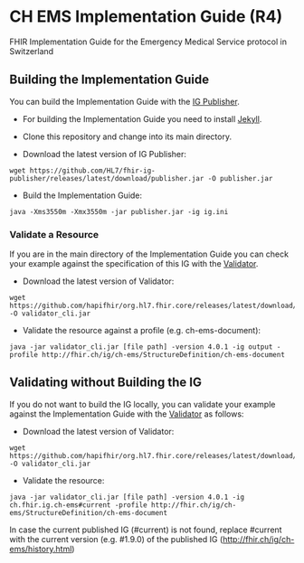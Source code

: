 # CH EMS Implementation Guide (R4)
FHIR Implementation Guide for the Emergency Medical Service protocol in Switzerland


## Building the Implementation Guide

You can build the Implementation Guide with the [IG Publisher](https://confluence.hl7.org/display/FHIR/IG+Publisher+Documentation).

- For building the Implementation Guide you need to install [Jekyll](https://confluence.hl7.org/display/FHIR/IG+Publisher+Documentation#IGPublisherDocumentation-Jekyll).

- Clone this repository and change into its main directory.
- Download the latest version of IG Publisher:
```
wget https://github.com/HL7/fhir-ig-publisher/releases/latest/download/publisher.jar -O publisher.jar
```
- Build the Implementation Guide:
```
java -Xms3550m -Xmx3550m -jar publisher.jar -ig ig.ini
```

### Validate a Resource
If you are in the main directory of the Implementation Guide you can check your example against the specification of this IG with the [Validator](https://confluence.hl7.org/display/FHIR/Using+the+FHIR+Validator).

- Download the latest version of Validator: 
```
wget https://github.com/hapifhir/org.hl7.fhir.core/releases/latest/download/validator_cli.jar -O validator_cli.jar
```
- Validate the resource against a profile (e.g. ch-ems-document): 
```
java -jar validator_cli.jar [file path] -version 4.0.1 -ig output -profile http://fhir.ch/ig/ch-ems/StructureDefinition/ch-ems-document
 ```


## Validating without Building the IG

If you do not want to build the IG locally, you can validate your example against the Implementation Guide with the [Validator](https://confluence.hl7.org/display/FHIR/Using+the+FHIR+Validator) as follows:

- Download the latest version of Validator: 
```
wget https://github.com/hapifhir/org.hl7.fhir.core/releases/latest/download/validator_cli.jar -O validator_cli.jar
```
- Validate the resource:
```
java -jar validator_cli.jar [file path] -version 4.0.1 -ig ch.fhir.ig.ch-ems#current -profile http://fhir.ch/ig/ch-ems/StructureDefinition/ch-ems-document
```

In case the current published IG (#current) is not found, replace #current with the current version (e.g. #1.9.0) of the published IG (http://fhir.ch/ig/ch-ems/history.html)
